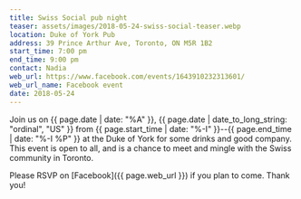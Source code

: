 ```yaml
---
title: Swiss Social pub night
teaser: assets/images/2018-05-24-swiss-social-teaser.webp
location: Duke of York Pub
address: 39 Prince Arthur Ave, Toronto, ON M5R 1B2
start_time: 7:00 pm
end_time: 9:00 pm
contact: Nadia
web_url: https://www.facebook.com/events/1643910232313601/
web_url_name: Facebook event
date: 2018-05-24
---
```


Join us on {{ page.date | date: "%A" }}, {{ page.date | date_to_long_string:
"ordinal", "US" }} from {{ page.start_time | date: "%-I" }}--{{ page.end_time |
date: "%-I %P" }} at the Duke of York for some drinks and good company. This
event is open to all, and is a chance to meet and mingle with the Swiss
community in Toronto.

Please RSVP on [Facebook]({{ page.web_url }}) if you plan to come. Thank you!
